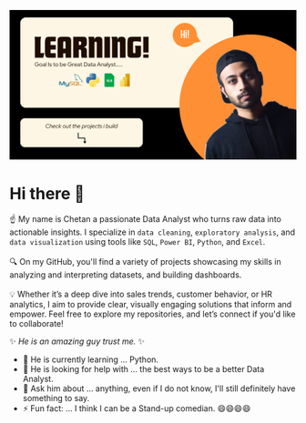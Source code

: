 ![Alt Text](Assets/Banner.png)


# Hi there 👋


☝ My name is Chetan a passionate Data Analyst who turns raw data into actionable insights. I specialize in `data cleaning`, `exploratory analysis`, and `data visualization` using tools like `SQL`, `Power BI`, `Python`, and `Excel`.
<br><br>
🔍 On my GitHub, you'll find a variety of projects showcasing my skills in analyzing and interpreting datasets, and building dashboards.
<br><br>
💡 Whether it’s a deep dive into sales trends, customer behavior, or HR analytics, I aim to provide clear, visually engaging solutions that inform and empower. Feel free to explore my repositories, and let’s connect if you'd like to collaborate!


✨ _He is an amazing guy trust me._ ✨

- 🌱 He is currently learning ... Python.
- 🤔 He is looking for help with ... the best ways to be a better Data Analyst.
- 💬 Ask him about ... anything, even if I do not know, I'll still definitely have something to say.
- ⚡ Fun fact: ... I think I can be a Stand-up comedian. 😄😄😄😄
